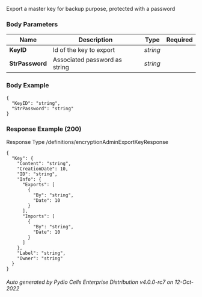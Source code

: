 






 
Export a master key for backup purpose, protected with a password  


### Body Parameters

Name | Description | Type | Required
---|---|---|---
**KeyID** | Id of the key to export | _string_ |   
**StrPassword** | Associated password as string | _string_ |   


### Body Example
```
{
  "KeyID": "string",
  "StrPassword": "string"
}
```






### Response Example (200)
Response Type /definitions/encryptionAdminExportKeyResponse

```
{
  "Key": {
    "Content": "string",
    "CreationDate": 10,
    "ID": "string",
    "Info": {
      "Exports": [
        {
          "By": "string",
          "Date": 10
        }
      ],
      "Imports": [
        {
          "By": "string",
          "Date": 10
        }
      ]
    },
    "Label": "string",
    "Owner": "string"
  }
}
```




###### Auto generated by Pydio Cells Enterprise Distribution v4.0.0-rc7 on 12-Oct-2022
